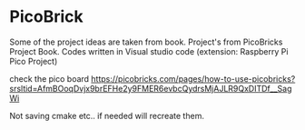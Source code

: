 # PicoBrick
Some of the project ideas are taken from book.
Project's from PicoBricks Project Book. Codes written in Visual studio code (extension: Raspberry Pi Pico Project)

check the pico board
https://picobricks.com/pages/how-to-use-picobricks?srsltid=AfmBOoqDvjx9brEFHe2y9FMER6evbcQydrsMjAJLR9QxDITDf__SagWi


Not saving cmake etc.. if needed will recreate them.